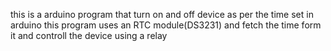 this is a arduino program that turn on and off device as per the time set in arduino
this program uses an RTC module(DS3231) and fetch the time form it and controll the 
device using a relay 
